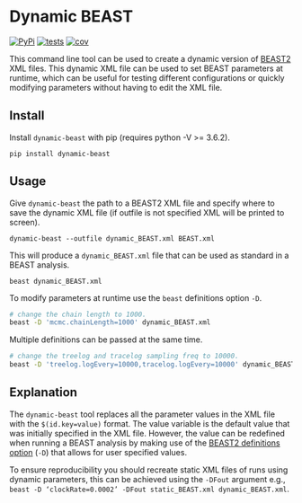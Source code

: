 # Dynamic BEAST

[![PyPi](https://img.shields.io/pypi/v/dynamic-beast.svg)](https://pypi.org/project/dynamic-beast/)
[![tests](https://github.com/Wytamma/dynamic-beast/actions/workflows/test.yml/badge.svg)](https://github.com/Wytamma/dynamic-beast/actions/workflows/test.yml)
[![cov](https://codecov.io/gh/Wytamma/dynamic-beast/branch/master/graph/badge.svg)](https://codecov.io/gh/Wytamma/dynamic-beast)

This command line tool can be used to create a dynamic version of [BEAST2](http://www.beast2.org/) XML files. This dynamic XML file can be used to set BEAST parameters at runtime, which can be useful for testing different configurations or quickly modifying parameters without having to edit the XML file. 

## Install
Install `dynamic-beast` with pip (requires python -V >= 3.6.2).

```
pip install dynamic-beast
```

## Usage

Give `dynamic-beast` the path to a BEAST2 XML file and specify where to save the dynamic XML file (if outfile is not specified XML will be printed to screen).

```
dynamic-beast --outfile dynamic_BEAST.xml BEAST.xml
```

This will produce a `dynamic_BEAST.xml` file that can be used as standard in a BEAST analysis.

```
beast dynamic_BEAST.xml
```

To modify parameters at runtime use the `beast` definitions option `-D`.

```bash
# change the chain length to 1000. 
beast -D 'mcmc.chainLength=1000' dynamic_BEAST.xml
``` 

Multiple definitions can be passed at the same time.

```bash
# change the treelog and tracelog sampling freq to 10000. 
beast -D 'treelog.logEvery=10000,tracelog.logEvery=10000' dynamic_BEAST.xml
``` 

## Explanation

The `dynamic-beast` tool replaces all the parameter values in the XML file with the `$(id.key=value)` format. The value variable is the default value that was initially specified in the XML file. However, the value can be redefined when running a BEAST analysis by making use of the [BEAST2 definitions option](https://www.beast2.org/2021/03/31/command-line-options.html#-d) (`-D`) that allows for user specified values. 

To ensure reproducibility you should recreate static XML files of runs using dynamic parameters, this can be achieved using the `-DFout` argument e.g., `beast -D ‘clockRate=0.0002’ -DFout static_BEAST.xml dynamic_BEAST.xml`. 
